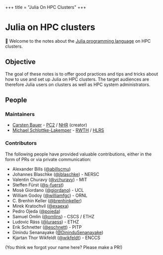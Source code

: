 +++
title = "Julia On HPC Clusters"
+++

# Julia on HPC clusters

👋 Welcome to the notes about the [Julia programming language](http://www.julialang.org/) on HPC clusters.

## Objective
The goal of these notes is to offer good practices and tips and tricks about how to use and set up Julia on HPC clusters. The target audiences are therefore Julia users on clusters as well as HPC system administrators.

## People

### Maintainers
- [Carsten Bauer](https://carstenbauer.eu/) - [PC2](https://pc2.uni-paderborn.de/) / [NHR](https://www.nhr-verein.de/) (creator)
- [Michael Schlottke-Lakemper](https://lakemper.eu/) - [RWTH](https://www.rwth-aachen.de/go/id/a/?lidx=1) / [HLRS](https://www.hlrs.de/)

### Contributors

The following people have provided valuable contributions, either in the form of
PRs or via private communication:
* Alexander Bills ([@abillscmu](https://github.com/abillscmu))
* Johannes Blaschke ([@jblaschke](https://github.com/jblaschke)) - NERSC
* Valentin Churavy ([@vchuravy](https://github.com/vchuravy)) - MIT
* Steffen Fürst ([@s-fuerst](https://github.com/s-fuerst))
* Mosè Giordano ([@giordano](https://github.com/giordano)) - UCL
* William Godoy ([@williamfgc](https://github.com/williamfgc)) - ORNL
* C. Brenhin Keller ([@brenhinkeller](https://github.com/brenhinkeller))
* Mirek Kratochvíl ([@exaexa](https://github.com/exaexa))
* Pedro Ojeda ([@pojeda](https://github.com/pojeda))
* Samuel Omlin ([@omlins](https://github.com/omlins)) - CSCS / ETHZ
* Ludovic Räss ([@luraess](https://github.com/luraess)) - ETHZ
* Erik Schnetter ([@eschnett](https://github.com/eschnett)) - PITP
* Dinindu Senanayake ([@DininduSenanayake](https://github.com/DininduSenanayake))
* Kjartan Thor Wikfeldt ([@wikfeldt](https://github.com/wikfeldt)) - ENCCS

(You think we forgot your name here? Please make a PR!)